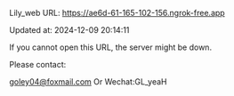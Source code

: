 Lily_web URL: https://ae6d-61-165-102-156.ngrok-free.app

Updated at: 2024-12-09 20:14:11

If you cannot open this URL, the server might be down.

Please contact: 

goley04@foxmail.com Or Wechat:GL_yeaH